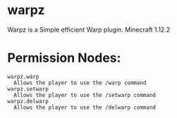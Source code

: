 # warpz
Warpz is a Simple efficient Warp plugin.
Minecraft 1.12.2

  # Permission Nodes:
    warpz.warp
      Allows the player to use the /warp command
    warpz.setwarp
      Allows the player to use the /setwarp command
    warpz.delwarp
      Allows the player to use the /delwarp command
  
